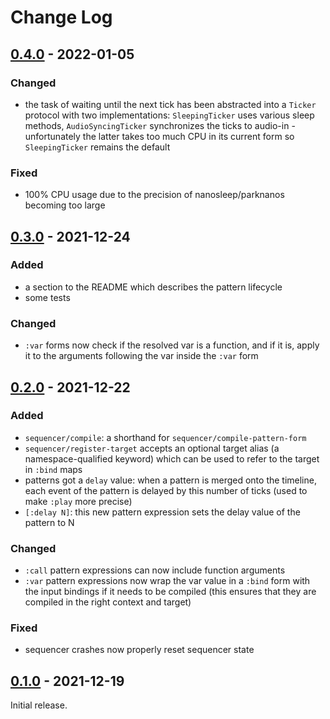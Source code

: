 # Change Log

## [0.4.0] - 2022-01-05

### Changed

- the task of waiting until the next tick has been abstracted into a
  `Ticker` protocol with two implementations: `SleepingTicker` uses
  various sleep methods, `AudioSyncingTicker` synchronizes the ticks
  to audio-in - unfortunately the latter takes too much CPU in its
  current form so `SleepingTicker` remains the default

### Fixed

- 100% CPU usage due to the precision of nanosleep/parknanos becoming
  too large

## [0.3.0] - 2021-12-24

### Added

- a section to the README which describes the pattern lifecycle
- some tests

### Changed

- `:var` forms now check if the resolved var is a function, and if it
  is, apply it to the arguments following the var inside the `:var`
  form

## [0.2.0] - 2021-12-22

### Added

- `sequencer/compile`: a shorthand for `sequencer/compile-pattern-form`
- `sequencer/register-target` accepts an optional target alias (a
  namespace-qualified keyword) which can be used to refer to the
  target in `:bind` maps
- patterns got a `delay` value: when a pattern is merged onto the
  timeline, each event of the pattern is delayed by this number of
  ticks (used to make `:play` more precise)
- `[:delay N]`: this new pattern expression sets the delay value of
  the pattern to N

### Changed

- `:call` pattern expressions can now include function arguments
- `:var` pattern expressions now wrap the var value in a `:bind` form
  with the input bindings if it needs to be compiled (this ensures
  that they are compiled in the right context and target)

### Fixed

- sequencer crashes now properly reset sequencer state

## [0.1.0] - 2021-12-19

Initial release.

[0.4.0]: https://github.com/omkamra/sequencer/compare/0.3.0...0.4.0
[0.3.0]: https://github.com/omkamra/sequencer/compare/0.2.0...0.3.0
[0.2.0]: https://github.com/omkamra/sequencer/compare/0.1.0...0.2.0
[0.1.0]: https://github.com/omkamra/sequencer/tree/0.1.0
